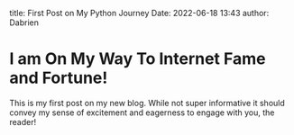 title: First Post on My Python Journey
Date: 2022-06-18 13:43
author: Dabrien

# I am On My Way To Internet Fame and Fortune!

This is my first post on my new blog. While not super informative it
should convey my sense of excitement and eagerness to engage with you,
the reader!